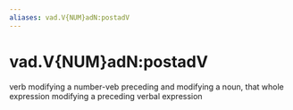 ```yaml
---
aliases: vad.V{NUM}adN:postadV
---
```

# vad.V{NUM}adN:postadV

verb modifying a number-veb preceding and modifying a noun, that whole expression modifying a preceding verbal expression
